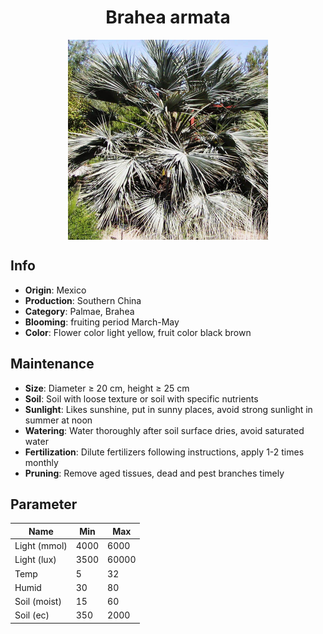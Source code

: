 <h1 align='center'>Brahea armata</h1>
<p align="center">
    <img 
        align='center'
        width='320'
        src="../images/brahea armata.png" 
        alt='Brahea armata' />
</p>

## Info

 - **Origin**: Mexico
 - **Production**: Southern China
 - **Category**: Palmae, Brahea
 - **Blooming**: fruiting period March-May
 - **Color**: Flower color light yellow, fruit color black brown

## Maintenance

 - **Size**: Diameter ≥ 20 cm, height ≥ 25 cm
 - **Soil**: Soil with loose texture or soil with specific nutrients
 - **Sunlight**: Likes sunshine, put in sunny places, avoid strong sunlight in summer at noon
 - **Watering**: Water thoroughly after soil surface dries, avoid saturated water
 - **Fertilization**: Dilute fertilizers following instructions, apply 1-2 times monthly
 - **Pruning**: Remove aged tissues, dead and pest branches timely

## Parameter

| Name         | Min  | Max   |
|--------------|------|-------|
| Light (mmol) | 4000 | 6000  |
| Light (lux)  | 3500 | 60000 |
| Temp         | 5    | 32    |
| Humid        | 30   | 80    |
| Soil (moist) | 15   | 60    |
| Soil (ec)    | 350  | 2000  |